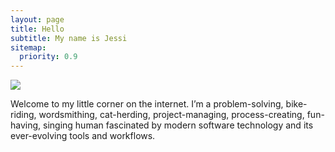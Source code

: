```yaml
---
layout: page
title: Hello
subtitle: My name is Jessi
sitemap:
  priority: 0.9
---
```


<img src="{{ '/assets/img/jessi_site.png' | prepend: site.baseurl }}" id="about-img">


<div id="describe-text">
	<p>Welcome to my little corner on the internet. I’m a problem-solving, bike-riding, wordsmithing, cat-herding, project-managing, process-creating, fun-having, singing human fascinated by modern software technology and its ever-evolving tools and workflows.</p>
</div>
